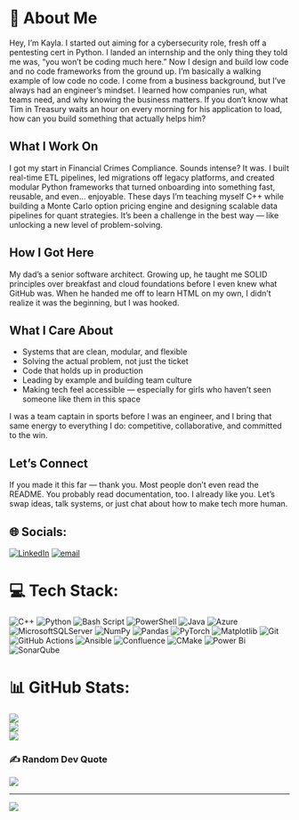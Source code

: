 # 💫 About Me
Hey, I’m Kayla. I started out aiming for a cybersecurity role, fresh off a pentesting cert in Python. I landed an internship and the only thing they told me was, “you won’t be coding much here.” Now I design and build low code and no code frameworks from the ground up. I’m basically a walking example of low code no code.
I come from a business background, but I’ve always had an engineer’s mindset. I learned how companies run, what teams need, and why knowing the business matters. If you don’t know what Tim in Treasury waits an hour on every morning for his application to load, how can you build something that actually helps him?
## What I Work On
I got my start in Financial Crimes Compliance. Sounds intense? It was. I built real-time ETL pipelines, led migrations off legacy platforms, and created modular Python frameworks that turned onboarding into something fast, reusable, and even... enjoyable.
These days I’m teaching myself C++ while building a Monte Carlo option pricing engine and designing scalable data pipelines for quant strategies. It’s been a challenge in the best way — like unlocking a new level of problem-solving.
## How I Got Here
My dad’s a senior software architect. Growing up, he taught me SOLID principles over breakfast and cloud foundations before I even knew what GitHub was. When he handed me off to learn HTML on my own, I didn’t realize it was the beginning, but I was hooked.
## What I Care About
- Systems that are clean, modular, and flexible  
- Solving the actual problem, not just the ticket  
- Code that holds up in production  
- Leading by example and building team culture  
- Making tech feel accessible — especially for girls who haven’t seen someone like them in this space  

I was a team captain in sports before I was an engineer, and I bring that same energy to everything I do: competitive, collaborative, and committed to the win.
## Let’s Connect
If you made it this far — thank you. Most people don’t even read the README. You probably read documentation, too. I already like you.
Let’s swap ideas, talk systems, or just chat about how to make tech more human.

## 🌐 Socials:
[![LinkedIn](https://img.shields.io/badge/LinkedIn-%230077B5.svg?logo=linkedin&logoColor=white)](https://linkedin.com/in/kayla-sermini) [![email](https://img.shields.io/badge/Email-D14836?logo=gmail&logoColor=white)](mailto:kaylasermini@yahoo.com) 

# 💻 Tech Stack:
![C++](https://img.shields.io/badge/c++-%2300599C.svg?style=for-the-badge&logo=c%2B%2B&logoColor=white) ![Python](https://img.shields.io/badge/python-3670A0?style=for-the-badge&logo=python&logoColor=ffdd54) ![Bash Script](https://img.shields.io/badge/bash_script-%23121011.svg?style=for-the-badge&logo=gnu-bash&logoColor=white) ![PowerShell](https://img.shields.io/badge/PowerShell-%235391FE.svg?style=for-the-badge&logo=powershell&logoColor=white) ![Java](https://img.shields.io/badge/java-%23ED8B00.svg?style=for-the-badge&logo=openjdk&logoColor=white) ![Azure](https://img.shields.io/badge/azure-%230072C6.svg?style=for-the-badge&logo=microsoftazure&logoColor=white) ![MicrosoftSQLServer](https://img.shields.io/badge/Microsoft%20SQL%20Server-CC2927?style=for-the-badge&logo=microsoft%20sql%20server&logoColor=white) ![NumPy](https://img.shields.io/badge/numpy-%23013243.svg?style=for-the-badge&logo=numpy&logoColor=white) ![Pandas](https://img.shields.io/badge/pandas-%23150458.svg?style=for-the-badge&logo=pandas&logoColor=white) ![PyTorch](https://img.shields.io/badge/PyTorch-%23EE4C2C.svg?style=for-the-badge&logo=PyTorch&logoColor=white) ![Matplotlib](https://img.shields.io/badge/Matplotlib-%23ffffff.svg?style=for-the-badge&logo=Matplotlib&logoColor=black) ![Git](https://img.shields.io/badge/git-%23F05033.svg?style=for-the-badge&logo=git&logoColor=white) ![GitHub Actions](https://img.shields.io/badge/github%20actions-%232671E5.svg?style=for-the-badge&logo=githubactions&logoColor=white) ![Ansible](https://img.shields.io/badge/ansible-%231A1918.svg?style=for-the-badge&logo=ansible&logoColor=white) ![Confluence](https://img.shields.io/badge/confluence-%23172BF4.svg?style=for-the-badge&logo=confluence&logoColor=white) ![CMake](https://img.shields.io/badge/CMake-%23008FBA.svg?style=for-the-badge&logo=cmake&logoColor=white) ![Power Bi](https://img.shields.io/badge/power_bi-F2C811?style=for-the-badge&logo=powerbi&logoColor=black) ![SonarQube](https://img.shields.io/badge/SonarQube-black?style=for-the-badge&logo=sonarqube&logoColor=4E9BCD)
# 📊 GitHub Stats:
![](https://github-readme-stats.vercel.app/api?username=ksermini&theme=tokyonight&hide_border=true&include_all_commits=false&count_private=true)<br/>
![](https://nirzak-streak-stats.vercel.app/?user=ksermini&theme=tokyonight&hide_border=true)<br/>
![](https://github-readme-stats.vercel.app/api/top-langs/?username=ksermini&theme=tokyonight&hide_border=true&include_all_commits=false&count_private=true&layout=compact)

### ✍️ Random Dev Quote
![](https://quotes-github-readme.vercel.app/api?type=horizontal&theme=radical)

---
[![](https://visitcount.itsvg.in/api?id=ksermini&icon=0&color=0)](https://visitcount.itsvg.in)

<!-- Proudly created with GPRM ( https://gprm.itsvg.in ) -->
